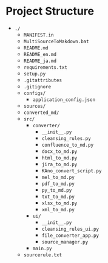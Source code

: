 # Project Structure
- `./`
  - `MANIFEST.in`
  - `MultiSourceToMakdown.bat`
  - `README.md`
  - `README_en.md`
  - `README_ja.md`
  - `requirements.txt`
  - `setup.py`
  - `.gitattributes`
  - `.gitignore`
  - `configs/`
    - `application_config.json`
  - `sources/`
  - `converted_md/`
  - `src/`
    - `converter/`
      - `__init__.py`
      - `cleansing_rules.py`
      - `confluence_to_md.py`
      - `docx_to_md.py`
      - `html_to_md.py`
      - `jira_to_md.py`
      - `KAno_convert_script.py`
      - `mel_to_md.py`
      - `pdf_to_md.py`
      - `py_to_md.py`
      - `txt_to_md.py`
      - `xlsx_to_md.py`
      - `xml_to_md.py`
    - `ui/`
      - `__init__.py`
      - `cleansing_rules_ui.py`
      - `file_converter_app.py`
      - `source_manager.py`
    - `main.py`
  - `sourcerule.txt`

